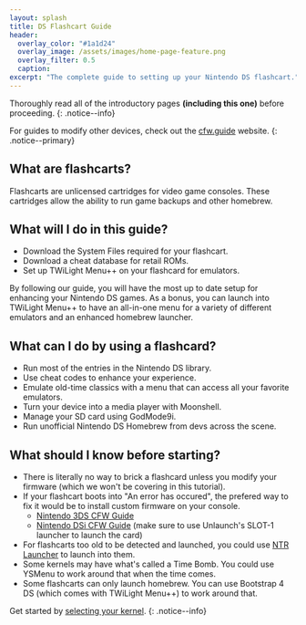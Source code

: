 ```yaml
---
layout: splash
title: DS Flashcart Guide
header:
  overlay_color: "#1a1d24"
  overlay_image: /assets/images/home-page-feature.png
  overlay_filter: 0.5
  caption:
excerpt: "The complete guide to setting up your Nintendo DS flashcart."
---
```


Thoroughly read all of the introductory pages **(including this one)** before proceeding.
{: .notice--info}

For guides to modify other devices, check out the [cfw.guide](https://cfw.guide) website.
{: .notice--primary}

## What are flashcarts?

Flashcarts are unlicensed cartridges for video game consoles. These cartridges allow the ability to run game backups and other homebrew.

## What will I do in this guide?

- Download the System Files required for your flashcart.
- Download a cheat database for retail ROMs.
- Set up TWiLight Menu++ on your flashcard for emulators.

By following our guide, you will have the most up to date setup for enhancing your Nintendo DS games. As a bonus, you can launch into TWiLight Menu++ to have an all-in-one menu for a variety of different emulators and an enhanced homebrew launcher.

## What can I do by using a flashcard?

- Run most of the entries in the Nintendo DS library.
- Use cheat codes to enhance your experience.
- Emulate old-time classics with a menu that can access all your favorite emulators.
- Turn your device into a media player with Moonshell.
- Manage your SD card using GodMode9i.
- Run unofficial Nintendo DS Homebrew from devs across the scene.

## What should I know before starting?

- There is literally no way to brick a flashcard unless you modify your firmware (which we won't be covering in this tutorial).
- If your flashcart boots into "An error has occured", the prefered way to fix it would be to install custom firmware on your console.
  - [Nintendo 3DS CFW Guide](https://3ds.hacks.guide)
  - [Nintendo DSi CFW Guide](https://dsi.cfw.guide) (make sure to use Unlaunch's SLOT-1 launcher to launch the card)
- For flashcarts too old to be detected and launched, you could use [NTR Launcher](https://github.com/ApacheThunder/NTR_Launcher/releases) to launch into them.
- Some kernels may have what's called a Time Bomb. You could use YSMenu to work around that when the time comes.
- Some flashcarts can only launch homebrew. You can use Bootstrap 4 DS (which comes with TWiLight Menu++) to work around that.

Get started by [selecting your kernel](setup).
{: .notice--info}
